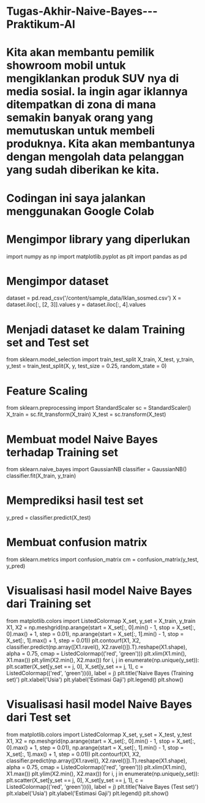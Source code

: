 # Tugas-Akhir-Naive-Bayes---Praktikum-AI
# Kita akan membantu pemilik showroom mobil untuk mengiklankan produk SUV nya di media sosial. Ia ingin agar iklannya ditempatkan di zona di mana semakin banyak orang yang memutuskan untuk membeli produknya. Kita akan membantunya dengan mengolah data pelanggan yang sudah diberikan ke kita.
# Codingan ini saya jalankan menggunakan Google Colab

# Mengimpor library yang diperlukan
import numpy as np
import matplotlib.pyplot as plt
import pandas as pd
 
# Mengimpor dataset
dataset = pd.read_csv('/content/sample_data/Iklan_sosmed.csv')
X = dataset.iloc[:, [2, 3]].values
y = dataset.iloc[:, 4].values
 
# Menjadi dataset ke dalam Training set and Test set
from sklearn.model_selection import train_test_split
X_train, X_test, y_train, y_test = train_test_split(X, y, test_size = 0.25, random_state = 0)
 
# Feature Scaling
from sklearn.preprocessing import StandardScaler
sc = StandardScaler()
X_train = sc.fit_transform(X_train)
X_test = sc.transform(X_test)
 
# Membuat model Naive Bayes terhadap Training set
from sklearn.naive_bayes import GaussianNB
classifier = GaussianNB()
classifier.fit(X_train, y_train)
 
# Memprediksi hasil test set
y_pred = classifier.predict(X_test)
 
# Membuat confusion matrix
from sklearn.metrics import confusion_matrix
cm = confusion_matrix(y_test, y_pred)
 
# Visualisasi hasil model Naive Bayes dari Training set
from matplotlib.colors import ListedColormap
X_set, y_set = X_train, y_train
X1, X2 = np.meshgrid(np.arange(start = X_set[:, 0].min() - 1, stop = X_set[:, 0].max() + 1, step = 0.01),
                     np.arange(start = X_set[:, 1].min() - 1, stop = X_set[:, 1].max() + 1, step = 0.01))
plt.contourf(X1, X2, classifier.predict(np.array([X1.ravel(), X2.ravel()]).T).reshape(X1.shape),
             alpha = 0.75, cmap = ListedColormap(('red', 'green')))
plt.xlim(X1.min(), X1.max())
plt.ylim(X2.min(), X2.max())
for i, j in enumerate(np.unique(y_set)):
    plt.scatter(X_set[y_set == j, 0], X_set[y_set == j, 1],
                c = ListedColormap(('red', 'green'))(i), label = j)
plt.title('Naive Bayes (Training set)')
plt.xlabel('Usia')
plt.ylabel('Estimasi Gaji')
plt.legend()
plt.show()
 
# Visualisasi hasil model Naive Bayes dari Test set
from matplotlib.colors import ListedColormap
X_set, y_set = X_test, y_test
X1, X2 = np.meshgrid(np.arange(start = X_set[:, 0].min() - 1, stop = X_set[:, 0].max() + 1, step = 0.01),
                     np.arange(start = X_set[:, 1].min() - 1, stop = X_set[:, 1].max() + 1, step = 0.01))
plt.contourf(X1, X2, classifier.predict(np.array([X1.ravel(), X2.ravel()]).T).reshape(X1.shape),
             alpha = 0.75, cmap = ListedColormap(('red', 'green')))
plt.xlim(X1.min(), X1.max())
plt.ylim(X2.min(), X2.max())
for i, j in enumerate(np.unique(y_set)):
    plt.scatter(X_set[y_set == j, 0], X_set[y_set == j, 1],
                c = ListedColormap(('red', 'green'))(i), label = j)
plt.title('Naive Bayes (Test set)')
plt.xlabel('Usia')
plt.ylabel('Estimasi Gaji')
plt.legend()
plt.show()
